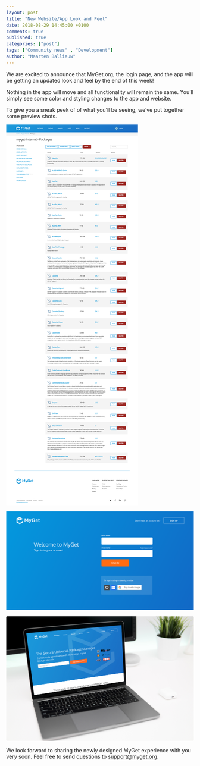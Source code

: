 ```yaml
---
layout: post
title: "New Website/App Look and Feel"
date: 2018-08-29 14:45:00 +0100
comments: true
published: true
categories: ["post"]
tags: ["Community news" , "Development"]
author: "Maarten Balliauw"
---
```



We are excited to announce that MyGet.org, the login page, and the app will be getting an updated look and feel by the end of this week! 

Nothing in the app will move and all functionality will remain the same. You’ll simply see some color and styling changes to the app and website.

To give you a sneak peek of of what you’ll be seeing, we’ve put together some preview shots.

![Packages](/images/2018/packages.png)

![Sign In](/images/2018/sign-in.png)

![Macbook Close View](/images/2018/macbook-close-view.png)

We look forward to sharing the newly designed MyGet experience with you very soon. Feel free to send questions to [support@myget.org](mailto:support@myget.org). 
